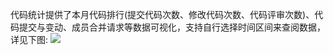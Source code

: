 代码统计提供了本月代码排行(提交代码次数、修改代码次数、代码评审次数)、代码提交与变动、成员合并请求等数据可视化，支持自行选择时间区间来查阅数据，详见下图:
![](../图片/开发者中心/统计/项目概要/5f07b3cbb7709.PNG)
